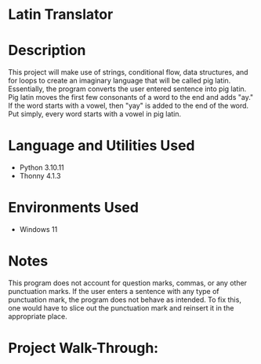 # Latin Translator


# Description 
This project will make use of strings, conditional flow, data structures, and for loops to create an imaginary language that will be called pig latin. Essentially, the program converts the user entered sentence into pig latin. Pig latin moves the first few consonants of a word to the end and adds "ay." If the word starts with a vowel, then "yay" is added to the end of the word. Put simply, every word starts with a vowel in pig latin. 


# Language and Utilities Used

- Python 3.10.11
- Thonny 4.1.3

# Environments Used 

- Windows 11


# Notes
This program does not account for question marks, commas, or any other punctuation marks. If the user enters a sentence with any type of punctuation mark, the program does not behave as intended. To fix this, one would have to slice out the punctuation mark and reinsert it in the appropriate place. 


# Project Walk-Through:


<p align="left">


